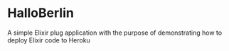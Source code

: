 HalloBerlin
===========

A simple Elixir plug application
with the purpose of demonstrating
how to deploy Elixir code to Heroku
